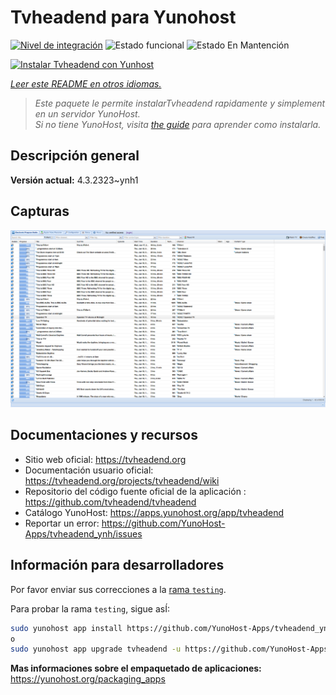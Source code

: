 <!--
Este archivo README esta generado automaticamente<https://github.com/YunoHost/apps/tree/master/tools/readme_generator>
No se debe editar a mano.
-->

# Tvheadend para Yunohost

[![Nivel de integración](https://apps.yunohost.org/badge/integration/tvheadend)](https://ci-apps.yunohost.org/ci/apps/tvheadend/)
![Estado funcional](https://apps.yunohost.org/badge/state/tvheadend)
![Estado En Mantención](https://apps.yunohost.org/badge/maintained/tvheadend)

[![Instalar Tvheadend con Yunhost](https://install-app.yunohost.org/install-with-yunohost.svg)](https://install-app.yunohost.org/?app=tvheadend)

*[Leer este README en otros idiomas.](./ALL_README.md)*

> *Este paquete le permite instalarTvheadend rapidamente y simplement en un servidor YunoHost.*  
> *Si no tiene YunoHost, visita [the guide](https://yunohost.org/install) para aprender como instalarla.*

## Descripción general



**Versión actual:** 4.3.2323~ynh1

## Capturas

![Captura de Tvheadend](./doc/screenshots/overall_screenshot.png)

## Documentaciones y recursos

- Sitio web oficial: <https://tvheadend.org>
- Documentación usuario oficial: <https://tvheadend.org/projects/tvheadend/wiki>
- Repositorio del código fuente oficial de la aplicación : <https://github.com/tvheadend/tvheadend>
- Catálogo YunoHost: <https://apps.yunohost.org/app/tvheadend>
- Reportar un error: <https://github.com/YunoHost-Apps/tvheadend_ynh/issues>

## Información para desarrolladores

Por favor enviar sus correcciones a la [rama `testing`](https://github.com/YunoHost-Apps/tvheadend_ynh/tree/testing).

Para probar la rama `testing`, sigue asÍ:

```bash
sudo yunohost app install https://github.com/YunoHost-Apps/tvheadend_ynh/tree/testing --debug
o
sudo yunohost app upgrade tvheadend -u https://github.com/YunoHost-Apps/tvheadend_ynh/tree/testing --debug
```

**Mas informaciones sobre el empaquetado de aplicaciones:** <https://yunohost.org/packaging_apps>

